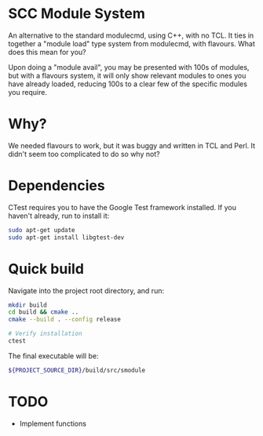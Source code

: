 # SCC Module System
An alternative to the standard modulecmd, using C++, with no TCL. It ties in together
a "module load" type system from modulecmd, with flavours. What does this mean for you?

Upon doing a "module avail", you may be presented with 100s of modules, but with a flavours
system, it will only show relevant modules to ones you have already loaded, reducing 100s to
a clear few of the specific modules you require.

# Why?
We needed flavours to work, but it was buggy and written in TCL and Perl.
It didn't seem too complicated to do so why not?

# Dependencies
CTest requires you to have the Google Test framework installed. If you haven't already,
run to install it:
```sh
sudo apt-get update
sudo apt-get install libgtest-dev
```

# Quick build
Navigate into the project root directory, and run:
```sh
mkdir build
cd build && cmake ..
cmake --build . --config release

# Verify installation
ctest
```
The final executable will be:
```sh
${PROJECT_SOURCE_DIR}/build/src/smodule
```

# TODO
- Implement functions